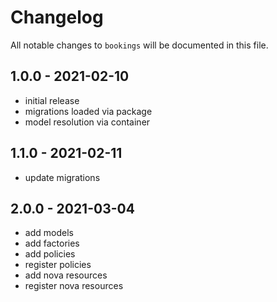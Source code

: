# Changelog

All notable changes to `bookings` will be documented in this file.

## 1.0.0 - 2021-02-10

- initial release
- migrations loaded via package
- model resolution via container

## 1.1.0 - 2021-02-11

- update migrations

## 2.0.0 - 2021-03-04

- add models
- add factories
- add policies
- register policies
- add nova resources
- register nova resources

